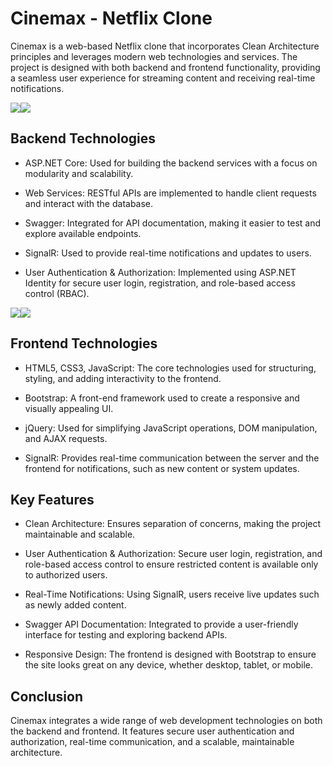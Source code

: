 # Cinemax - Netflix Clone

Cinemax is a web-based Netflix clone that incorporates Clean Architecture principles and leverages modern web technologies and services. The project is designed with both backend and frontend functionality, providing a seamless user experience for streaming content and receiving real-time notifications.

  

![](https://lh7-rt.googleusercontent.com/docsz/AD_4nXeY8iO6oa8vjjBgEfTdN1uG-zidbNs8hAuCTwQAk0b_pQYzeje1k5UcnRz65fVachdxsYaC2fWzQwVzjd5j4oR7gwKzpSF9V4f2fX0105aj1I6fn29NkeDI-YNs8xwVKeXIEh5Z3LpOFFkzlXrFZS7qzi2J?key=6Tuv1uMUshPvb9aZl76Q_w)![](https://lh7-rt.googleusercontent.com/docsz/AD_4nXfyN-tDrZg2cv8Fz-BNI-hpZSrbqHum3EbJD7OXH5NZ4p4ki-Fzj2S-JrHtHBCHOxbCJAMZDm0gs0xZtn1sY14KnT3lVI38rIfqY-z1_le0kjz9G8VeerEyziGSn_xaf7fRqZuwSiRxFmHhDRhhmk9q0yt4?key=6Tuv1uMUshPvb9aZl76Q_w)

  

## Backend Technologies

-   ASP.NET Core: Used for building the backend services with a focus on modularity and scalability.
    
-   Web Services: RESTful APIs are implemented to handle client requests and interact with the database.
    
-   Swagger: Integrated for API documentation, making it easier to test and explore available endpoints.
    
-   SignalR: Used to provide real-time notifications and updates to users.
    
-   User Authentication & Authorization: Implemented using ASP.NET Identity for secure user login, registration, and role-based access control (RBAC).
    

  

![](https://lh7-rt.googleusercontent.com/docsz/AD_4nXdRK3c9gm0m2qxMK8RBGE-eP03iGNT9G6zSBIl77gsKVZEZMjsF6dfGzCH7ltoOIitQewl-ZnmBQXTnV1w1ZEdMvV1LsxftxWxFMFbk8dc9AqGyz4wc88Zo1uDjCvDqyQrsfAnssaZl6YD8wdS6yhaEu81c?key=6Tuv1uMUshPvb9aZl76Q_w)![](https://lh7-rt.googleusercontent.com/docsz/AD_4nXfHCJVhseSULlMLbGFQQ6QdeIPg8IJ0tf5QtOCPg1N-BtVSrCrulfyh-ILkEAJ608cU8gnjUEwT1-UjxXfHGJPU8Z7lO-tnP5QnfvR5Op0QmhckSN-1hJhIsOTTwJiFf_jJSbhf9wZKdRMFn1P9yTYpKmyy?key=6Tuv1uMUshPvb9aZl76Q_w)

  

## Frontend Technologies

-   HTML5, CSS3, JavaScript: The core technologies used for structuring, styling, and adding interactivity to the frontend.
    
-   Bootstrap: A front-end framework used to create a responsive and visually appealing UI.
    
-   jQuery: Used for simplifying JavaScript operations, DOM manipulation, and AJAX requests.
    
-   SignalR: Provides real-time communication between the server and the frontend for notifications, such as new content or system updates.
    

  

## Key Features

-   Clean Architecture: Ensures separation of concerns, making the project maintainable and scalable.
    
-   User Authentication & Authorization: Secure user login, registration, and role-based access control to ensure restricted content is available only to authorized users.
    
-   Real-Time Notifications: Using SignalR, users receive live updates such as newly added content.
    
-   Swagger API Documentation: Integrated to provide a user-friendly interface for testing and exploring backend APIs.
    
-   Responsive Design: The frontend is designed with Bootstrap to ensure the site looks great on any device, whether desktop, tablet, or mobile.
    

## Conclusion

Cinemax integrates a wide range of web development technologies on both the backend and frontend. It features secure user authentication and authorization, real-time communication, and a scalable, maintainable architecture.

  
